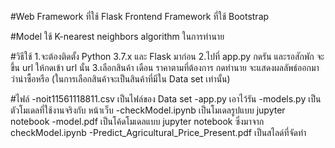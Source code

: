 #Web 
Framework ที่ใช้ Flask
Frontend Framework ที่ใช้ Bootstrap

#Model
ใช้ K-nearest neighbors algorithm ในการทำนาย

#วิธีใช้
1.จะต้องติดตั้ง Python 3.7.x และ Flask มาก่อน
2.ไปที่ app.py กดรัน และรอสักพัก จะขึ้น url ให้กดเข้า url นั้น
3.เลือกสินค้า เดือน ราคาตามที่ต้องการ กดทำนาย จะแสดงผลลัพธ์ออกมาว่าน่าซื้อหรือ (ในการเลือกสินค้าจะเป็นสินค้าที่มีใน Data set เท่านั้น)

#ไฟล์
-noit11561118811.csv เป็นไฟล์ของ Data set
-app.py เอาไว้รัน
-models.py เป็นตัวโมเดลที่ใช้งานจริงกับ หน้าเว็บ
-checkModel.ipynb เป็นโมเดลรูปแบบ jupyter notebook
-model.pdf เป็นโค้ดโมเดลแบบ jupyter notebook ซึ่งมาจาก checkModel.ipynb
-Predict_Agricultural_Price_Present.pdf เป็นสไลด์ที่จัดทำ